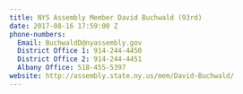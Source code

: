 ```yaml
---
title: NYS Assembly Member David Buchwald (93rd)
date: 2017-08-16 17:59:00 Z
phone-numbers:
  Email: BuchwaldD@nyassembly.gov
  District Office 1: 914-244-4450
  District Office 2: 914-244-4451
  Albany Office: 518-455-5397
website: http://assembly.state.ny.us/mem/David-Buchwald/
---
```


